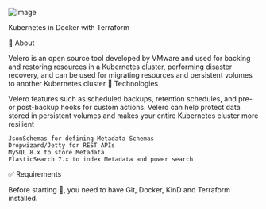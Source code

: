 ![image](https://user-images.githubusercontent.com/23049337/227778918-dcd76967-8b1b-48ed-9056-156bbb4416a9.png)

 
Kubernetes in Docker with Terraform



🎯 About

Velero is an open source tool developed by VMware and used for backing and restoring resources in a Kubernetes cluster, performing disaster recovery, and can be used for migrating resources and persistent volumes to another Kubernetes cluster
🚀 Technologies

Velero features such as scheduled backups, retention schedules, and pre- or post-backup hooks for custom actions. Velero can help protect data stored in persistent volumes and makes your entire Kubernetes cluster more resilient

    JsonSchemas for defining Metadata Schemas
    Dropwizard/Jetty for REST APIs
    MySQL 8.x to store Metadata
    ElasticSearch 7.x to index Metadata and power search

✅ Requirements

Before starting 🏁, you need to have Git, Docker, KinD and Terraform installed.

